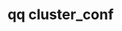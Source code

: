 ---
category: cluster
command: cluster_conf
keywords: qq, qq_cli, cluster_conf
optional_options: []
permalink: /qq-cli-command-guide/cluster/cluster_conf.html
positional_options: []
sidebar: qq_cli_command_reference_sidebar
summary: This section explains how to use the <code>qq cluster_conf</code> command.
synopsis: Get the cluster config
title: qq cluster_conf
usage: qq cluster_conf [-h]

---